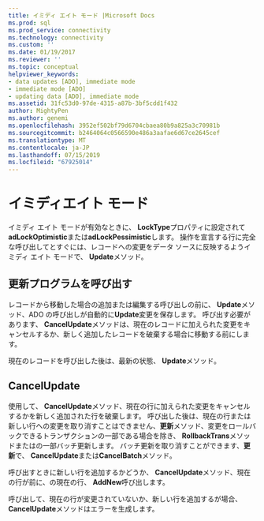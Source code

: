 ```yaml
---
title: イミディ エイト モード |Microsoft Docs
ms.prod: sql
ms.prod_service: connectivity
ms.technology: connectivity
ms.custom: ''
ms.date: 01/19/2017
ms.reviewer: ''
ms.topic: conceptual
helpviewer_keywords:
- data updates [ADO], immediate mode
- immediate mode [ADO]
- updating data [ADO], immediate mode
ms.assetid: 31fc53d0-97de-4315-a87b-3bf5cdd1f432
author: MightyPen
ms.author: genemi
ms.openlocfilehash: 3952ef502bf79d6704cbaea80b9a825a3c70981b
ms.sourcegitcommit: b2464064c0566590e486a3aafae6d67ce2645cef
ms.translationtype: MT
ms.contentlocale: ja-JP
ms.lasthandoff: 07/15/2019
ms.locfileid: "67925014"
---
```

# <a name="immediate-mode"></a>イミディエイト モード
イミディ エイト モードが有効なときに、 **LockType**プロパティに設定されて**adLockOptimistic**または**adLockPessimistic**します。 操作を宣言する行に完全な呼び出してとすぐには、レコードへの変更をデータ ソースに反映するようイミディ エイト モードで、 **Update**メソッド。  
  
## <a name="calling-update"></a>更新プログラムを呼び出す  
 レコードから移動した場合の追加または編集する呼び出しの前に、 **Update**メソッド、ADO の呼び出しが自動的に**Update**変更を保存します。 呼び出す必要があります、 **CancelUpdate**メソッドは、現在のレコードに加えられた変更をキャンセルするか、新しく追加したレコードを破棄する場合に移動する前にします。  
  
 現在のレコードを呼び出した後は、最新の状態、 **Update**メソッド。  
  
## <a name="cancelupdate"></a>CancelUpdate  
 使用して、 **CancelUpdate**メソッド、現在の行に加えられた変更をキャンセルするかを新しく追加された行を破棄します。 呼び出した後は、現在の行または新しい行への変更を取り消すことはできません、**更新**メソッド、変更をロールバックできるトランザクションの一部である場合を除き、 **RollbackTrans**メソッドまたはの一部バッチ更新します。 バッチ更新を取り消すことができます、**更新**で、 **CancelUpdate**または**CancelBatch**メソッド。  
  
 呼び出すときに新しい行を追加するかどうか、 **CancelUpdate**メソッド、現在の行が前に、の現在の行、 **AddNew**呼び出します。  
  
 呼び出して、現在の行が変更されていないか、新しい行を追加するが場合、 **CancelUpdate**メソッドはエラーを生成します。
